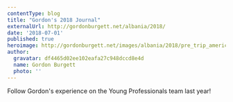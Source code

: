 ```yaml
---
contentType: blog
title: "Gordon's 2018 Journal"
externalUrl: http://gordonburgett.net/albania/2018/
date: '2018-07-01'
published: true
heroimage: http://gordonburgett.net/images/albania/2018/pre_trip_american_team.jpg
author:
  gravatar: df4465d02ee102eafa27c948dccd8e4d
  name: Gordon Burgett
  photo: ''
---
```


Follow Gordon's experience on the Young Professionals team last year!